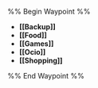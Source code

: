 
%% Begin Waypoint %%
- **[[Backup]]**
- **[[Food]]**
- **[[Games]]**
- **[[Ocio]]**
- **[[Shopping]]**

%% End Waypoint %%
